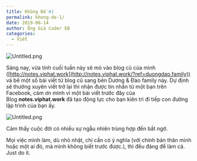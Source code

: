 ```yaml
---
title: Không Đề #1
permalink: khong-de-1/
date: 2019-06-14
author: Ông Già Coder EB
categories:
  - Viết
---
```


![Untitled.png](/images/4c09e494-a976-43a7-806f-c85f14bbf175/Untitled.png)

Sáng nay, vừa tính cuối tuần này sẽ mò vào blog cũ của mình ([http://notes.viphat.work](http://notes.viphat.work/?ref=duongdao.family)) và bê một số bài viết từ blog cũ sang bên Dương & Đào family này. Dự định sẽ thường xuyên viết trở lại thì nhận được tin nhắn từ một bạn trên Facebook, cảm ơn mình vì một bài viết trước đây của Blog **notes.viphat.work** đã tạo động lực cho bạn kiên trì đi tiếp con đường lập trình của bạn ấy.

![Untitled.png](/images/4c09e494-a976-43a7-806f-c85f14bbf175/Untitled_1.png)

Cảm thấy cuộc đời có nhiều sự ngẫu nhiên trùng hợp đến bất ngờ.

Mọi việc mình làm, dù nhỏ nhặt, chỉ cần có ý nghĩa (với chính bản thân mình hoặc một ai đó, mà mình không biết trước được.), thì đều đáng để làm cả. Just do it.
